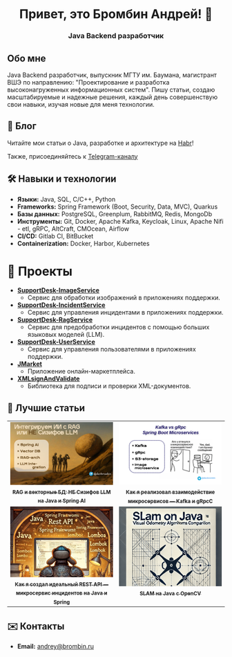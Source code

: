 <p align="center">
  <h1 align="center">Привет, это Бромбин Андрей! 👋</h1>
  <h3 align="center">Java Backend разработчик</h3>
</p>

## Обо мне

Java Backend разработчик, выпускник МГТУ им. Баумана, магистрант ВШЭ по направлению: "Проектирование и разработка высоконагруженных информационных систем". Пишу статьи, создаю масштабируемые и надежные решения, 
каждый день совершенствую свои навыки, изучая новые для меня технологии.

## 📰 Блог

Читайте мои статьи о Java, разработке и архитектуре на [Habr](https://habr.com/ru/users/br0mberg/)!

Также, присоединяйтесь к [Telegram-каналу](https://t.me/devbrombin)
<!-- BLOG-POST-LIST:START -->
<!-- BLOG-POST-LIST:END -->

## 🛠️ Навыки и технологии

*   **Языки:** Java, SQL, C/C++, Python
*   **Frameworks:** Spring Framework (Boot, Security, Data, MVC), Quarkus
*   **Базы данных:** PostgreSQL, Greenplum, RabbitMQ, Redis, MongoDb
*   **Инструменты:** Git, Docker, Apache Kafka, Keycloak, Linux, Apache Nifi - etl, gRPC, AltCraft, CMOcean, Airflow
*   **CI/CD:** Gitlab CI, BitBucket
*   **Containerization:** Docker, Harbor, Kubernetes

# 🚀 Проекты

*   **[SupportDesk-ImageService](https://github.com/br0mberg/SupportDesk-ImageService)**
    *   Сервис для обработки изображений в приложениях поддержки.
*   **[SupportDesk-IncidentService](https://github.com/br0mberg/SupportDesk-IncidentService)**
    *   Сервис для управления инцидентами в приложениях поддержки.
*   **[SupportDesk-RagService](https://github.com/br0mberg/SupportDesk-IncidentRetrievalService/tree/main)**
    *   Сервис для предобработки инцидентов с помощью больших языковых моделей (LLM).
*   **[SupportDesk-UserService](https://github.com/br0mberg/SupportDesk-UserService)**
    *   Сервис для управления пользователями в приложениях поддержки.
*   **[JMarket](https://github.com/br0mberg/JMarket)**
    *   Приложение онлайн-маркетплейса.
*   **[XMLsignAndValidate](https://github.com/br0mberg/XMLsignAndValidate)**
    *   Библиотека для подписи и проверки XML-документов.

<h2>📰 Лучшие статьи</h2>

<table>
  <tr>
    <td width="50%" align="center" valign="top">
      <a href="https://habr.com/p/924100/">
        <img src="assets/rag.png" alt="RAG и векторные БД: НЕ Сизифов LLM на Java и Spring AI" width="100%"/>
        <br/>
        <sub><b>RAG и векторные БД: НЕ Сизифов LLM на Java и Spring AI</b></sub>
      </a>
    </td>
    <td width="50%" align="center" valign="top">
      <a href="https://habr.com/p/912502/">
        <img src="assets/kafkaGrpc.png" alt="Часть 2: Взаимодействие микросервисов — Kafka и gRPC" width="100%"/>
        <br/>
        <sub><b>Как я реализовал взаимодействие микросервисов — Kafka и gRpcC</b></sub>
      </a>
    </td>
  </tr>
  <tr>
    <td width="50%" align="center" valign="top">
      <a href="https://habr.com/p/870640/">
        <img src="assets/restapi.jpg" alt="Часть 1: идеальный REST API — микросервис инцидентов" width="100%"/>
        <br/>
        <sub><b>Как я создал идеальный REST API — микросервис инцидентов на Java и Spring</b></sub>
      </a>
    </td>
    <td width="50%" align="center" valign="top">
      <a href="https://habr.com/ru/articles/866092/">
        <img src="assets/slam-java.png" alt="SLAM на Java с OpenCV: сравнение алгоритмов" width="100%"/>
        <br/>
        <sub><b>SLAM на Java с OpenCV</b></sub>
      </a>
    </td>
  </tr>
</table>

## ✉️ Контакты

*   **Email:** [andrey@brombin.ru](mailto:andrey@brombin.ru)

